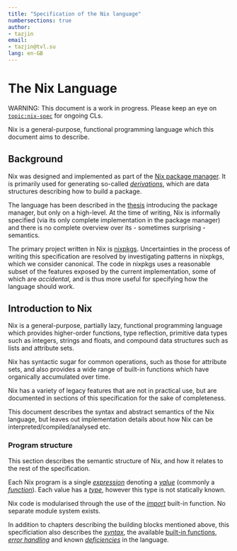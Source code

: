 ```yaml
---
title: "Specification of the Nix language"
numbersections: true
author:
- tazjin
email:
- tazjin@tvl.su
lang: en-GB
---
```


The Nix Language
================

WARNING: This document is a work in progress. Please keep an eye on
[`topic:nix-spec`](https://cl.tvl.fyi/q/topic:nix-spec) for ongoing
CLs.

Nix is a general-purpose, functional programming language which this
document aims to describe.

## Background

Nix was designed and implemented as part of the [Nix package
manager](https://nixos.org/nix). It is primarily used for generating
so-called [*derivations*](#derivations), which are data structures
describing how to build a package.

The language has been described in the
[thesis](https://edolstra.github.io/pubs/phd-thesis.pdf) introducing
the package manager, but only on a high-level. At the time of writing,
Nix is informally specified (via its only complete implementation in
the package manager) and there is no complete overview over its -
sometimes surprising - semantics.

The primary project written in Nix is
[nixpkgs](https://github.com/NixOS/nixpkgs/). Uncertainties in the
process of writing this specification are resolved by investigating
patterns in nixpkgs, which we consider canonical. The code in nixpkgs
uses a reasonable subset of the features exposed by the current
implementation, some of which are *accidental*, and is thus more
useful for specifying how the language should work.

## Introduction to Nix

Nix is a general-purpose, partially lazy, functional programming
language which provides higher-order functions, type reflection,
primitive data types such as integers, strings and floats, and
compound data structures such as lists and attribute sets.

Nix has syntactic sugar for common operations, such as those for
attribute sets, and also provides a wide range of built-in functions
which have organically accumulated over time.

Nix has a variety of legacy features that are not in practical use,
but are documented in sections of this specification for the sake of
completeness.

This document describes the syntax and abstract semantics of the Nix
language, but leaves out implementation details about how Nix can be
interpreted/compiled/analysed etc.

### Program structure

This section describes the semantic structure of Nix, and how it
relates to the rest of the specification.

Each Nix program is a single [*expression*](#expressions) denoting a
[*value*](#values) (commonly a [*function*](#functions)). Each value
has a [*type*](#types), however this type is not statically known.

Nix code is modularised through the use of the
[*import*](#builtins-import) built-in function. No separate module
system exists.

In addition to chapters describing the building blocks mentioned
above, this specificiation also describes the [*syntax*](#syntax), the
available [built-in functions](#builtins), [*error handling*](#errors)
and known [*deficiencies*](#deficiencies) in the language.
